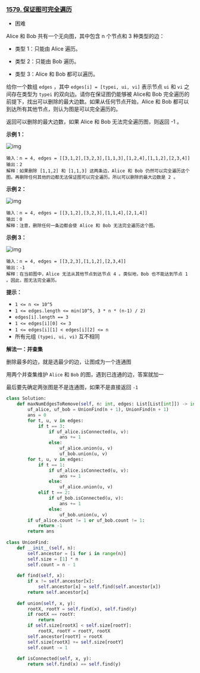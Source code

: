 ### [1579. 保证图可完全遍历](https://leetcode.cn/problems/remove-max-number-of-edges-to-keep-graph-fully-traversable/)

- 困难

Alice 和 Bob 共有一个无向图，其中包含 n 个节点和 3 种类型的边：

- 类型 1：只能由 Alice 遍历。

- 类型 2：只能由 Bob 遍历。

- 类型 3：Alice 和 Bob 都可以遍历。

给你一个数组 `edges` ，其中 `edges[i] = [typei, ui, vi]` 表示节点 `ui` 和 `vi` 之间存在类型为 `typei` 的双向边。请你在保证图仍能够被 Alice和 Bob 完全遍历的前提下，找出可以删除的最大边数。如果从任何节点开始，Alice 和 Bob 都可以到达所有其他节点，则认为图是可以完全遍历的。

返回可以删除的最大边数，如果 Alice 和 Bob 无法完全遍历图，则返回 -1 。

**示例 1：**

 ![img](https://assets.leetcode-cn.com/aliyun-lc-upload/uploads/2020/09/06/5510ex1.png)

```
输入：n = 4, edges = [[3,1,2],[3,2,3],[1,1,3],[1,2,4],[1,1,2],[2,3,4]]
输出：2
解释：如果删除 [1,1,2] 和 [1,1,3] 这两条边，Alice 和 Bob 仍然可以完全遍历这个图。再删除任何其他的边都无法保证图可以完全遍历。所以可以删除的最大边数是 2 。
```

**示例 2：**

 ![img](https://assets.leetcode-cn.com/aliyun-lc-upload/uploads/2020/09/06/5510ex2.png)

```
输入：n = 4, edges = [[3,1,2],[3,2,3],[1,1,4],[2,1,4]]
输出：0
解释：注意，删除任何一条边都会使 Alice 和 Bob 无法完全遍历这个图。
```

**示例 3：**

 ![img](https://assets.leetcode-cn.com/aliyun-lc-upload/uploads/2020/09/06/5510ex3.png)

```
输入：n = 4, edges = [[3,2,3],[1,1,2],[2,3,4]]
输出：-1
解释：在当前图中，Alice 无法从其他节点到达节点 4 。类似地，Bob 也不能达到节点 1 。因此，图无法完全遍历。
```

**提示：**

- `1 <= n <= 10^5`
- `1 <= edges.length <= min(10^5, 3 * n * (n-1) / 2)`
- `edges[i].length == 3`
- `1 <= edges[i][0] <= 3`
- `1 <= edges[i][1] < edges[i][2] <= n`
- 所有元组 `(typei, ui, vi)` 互不相同

**解法一：并查集**

删除最多的边，就是选最少的边，让图成为一个连通图

用两个并查集维护 `Alice` 和 `Bob` 的图，遇到已连通的边，答案就加一

最后要先确定两张图是不是连通图，如果不是直接返回 `-1`

```python
class Solution:
    def maxNumEdgesToRemove(self, n: int, edges: List[List[int]]) -> int:
        uf_alice, uf_bob = UnionFind(n + 1), UnionFind(n + 1)
        ans = 0
        for t, u, v in edges:
            if t == 3:
                if uf_alice.isConnected(u, v):
                    ans += 1
                else:
                    uf_alice.union(u, v)
                    uf_bob.union(u, v)
        for t, u, v in edges:
            if t == 1:
                if uf_alice.isConnected(u, v):
                    ans += 1
                else:
                    uf_alice.union(u, v)
            elif t == 2:
                if uf_bob.isConnected(u, v):
                    ans += 1
                else:
                    uf_bob.union(u, v)
        if uf_alice.count != 1 or uf_bob.count != 1:
            return -1
        return ans
        
class UnionFind:
    def __init__(self, n):
        self.ancestor = [i for i in range(n)]
        self.size = [1] * n
        self.count = n - 1
    
    def find(self, x):
        if x != self.ancestor[x]:
            self.ancestor[x] = self.find(self.ancestor[x])
        return self.ancestor[x]
    
    def union(self, x, y):
        rootX, rootY = self.find(x), self.find(y)
        if rootX == rootY:
            return
        if self.size[rootX] < self.size[rootY]:
            rootX, rootY = rootY, rootX
        self.ancestor[rootY] = rootX
        self.size[rootX] += self.size[rootY]
        self.count -= 1
    
    def isConnected(self, x, y):
        return self.find(x) == self.find(y)
```


